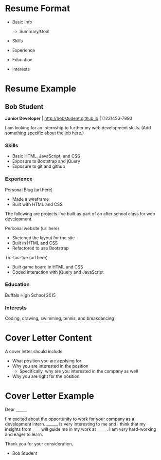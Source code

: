 # Resume Format

* Basic Info
  * Summary/Goal

* Skills

* Experience

* Education

* Interests


# Resume Example

## Bob Student

**Junior Developer** | http://bobstudent.github.io | (123)456-7890

I am looking for an internship to further my web development skills. (Add something specific about the job here.)

### Skills

* Basic HTML, JavaScript, and CSS
* Exposure to Bootstrap and jQuery
* Exposure to git and github

### Experience

Personal Blog (url here)
  * Made a wireframe
  * Built with HTML and CSS

The following are projects I've built as part of an after school class for web development.

Personal website (url here)
  * Sketched the layout for the site
  * Built in HTML and CSS
  * Refactored to use Bootstrap

Tic-tac-toe (url here)
  * Built game board in HTML and CSS
  * Coded interaction with jQuery and JavaScript


### Education

Buffalo High School 2015

### Interests

Coding, drawing, swimming, tennis, and breakdancing

# Cover Letter Content

A cover letter should include

* What position you are applying for
* Why you are interested in the position
  * Specifically, why are you interested in the company as well
* Why you are right for the position

# Cover Letter Example

Dear _____,

I'm excited about the opportunity to work for your company as a development intern.  ______ is very interesting to me and I think that my insights from ____ will guide me in my work at _____.  I am very hard-working and eager to learn.

Thank you for your consideration,

- Bob Student
